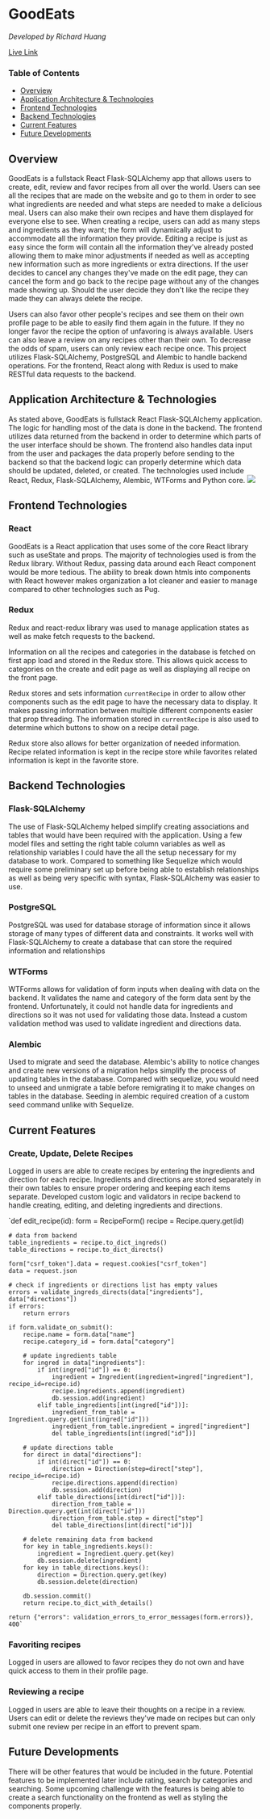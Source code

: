 # GoodEats

*Developed by Richard Huang*

[Live Link](https://good-eats-capstone-project.herokuapp.com/)

### Table of Contents
- [Overview](https://github.com/rzh150030/GoodEats#overview)
- [Application Architecture & Technologies](https://github.com/rzh150030/GoodEats#application-architecture-&-technologies)
- [Frontend Technologies](https://github.com/rzh150030/GoodEats#frontend-technologies)
- [Backend Technologies](https://github.com/rzh150030/GoodEats#backend-technologies)
- [Current Features](https://github.com/rzh150030/GoodEats#current-features)
- [Future Developments](https://github.com/rzh150030/GoodEats#future-developments)

## Overview
GoodEats is a fullstack React Flask-SQLAlchemy app that allows users to create, edit, review and favor recipes from all over the world.
Users can see all the recipes that are made on the website and go to them in order to see what ingredients are needed and what steps are needed to make a delicious meal. 
Users can also make their own recipes and have them displayed for everyone else to see. When creating a recipe, users can add as many steps and ingredients as they want; the form will dynamically adjust to accommodate all the information they provide. Editing a recipe is just as easy since the form will contain all the information they've already posted allowing them to make minor adjustments if needed as well as accepting new information such as more ingredients or extra directions. If the user decides to cancel any changes they've made on the edit page, they can cancel the form and go back to the recipe page without any of the changes made showing up. Should the user decide they don't like the recipe they made they can always delete the recipe.

Users can also favor other people's recipes and see them on their own profile page to be able to easily find them again in the future. If they no longer favor the recipe the option of unfavoring is always available. Users can also leave a review on any recipes other than their own. To decrease the odds of spam, users can only review each recipe once. This project utilizes Flask-SQLAlchemy, PostgreSQL and Alembic to handle backend operations. For the frontend, React along with Redux is used to make RESTful data requests to the backend.

## Application Architecture & Technologies
As stated above, GoodEats is fullstack React Flask-SQLAlchemy application. The logic for handling most of the data is done in the backend. The frontend utilizes data returned from the backend in order to determine which parts of the user interface should be shown. The frontend also handles data input from the user and packages the data properly before sending to the backend so that the backend logic can properly determine which data should be updated, deleted, or created. The technologies used include React, Redux, Flask-SQLAlchemy, Alembic, WTForms and Python core. 
![](https://github.com/rzh150030/GoodEats/blob/main/images/UML-diagram-data-flow.png)

## Frontend Technologies
### React
GoodEats is a React application that uses some of the core React library such as useState and props. The majority of technologies used is from the Redux library. Without Redux, passing data around each React component would be more tedious. The ability to break down htmls into components with React however makes organization a lot cleaner and easier to manage compared to other technologies such as Pug.

### Redux
Redux and react-redux library was used to manage application states as well as make fetch requests to the backend. 

Information on all the recipes and categories in the database is fetched on first app load and stored in the Redux store. This allows quick access to categories on the create and edit page as well as displaying all recipe on the front page.

Redux stores and sets information ```currentRecipe``` in order to allow other components such as the edit page to have the necessary data to display. It makes passing information between multiple different components easier that prop threading. The information stored in ```currentRecipe``` is also used to determine which buttons to show on a recipe detail page.

Redux store also allows for better organization of needed information. Recipe related information is kept in the recipe store while favorites related information is kept in the favorite store. 

## Backend Technologies
### Flask-SQLAlchemy
The use of Flask-SQLAlchemy helped simplify creating associations and tables that would have been required with the application. Using a few model files and setting the right table column variables as well as relationship variables I could have the all the setup necessary for my database to work. Compared to something like Sequelize which would require some preliminary set up before being able to establish relationships as well as being very specific with syntax, Flask-SQLAlchemy was easier to use.
### PostgreSQL
PostgreSQL was used for database storage of information since it allows storage of many types of different data and constraints. It works well with Flask-SQLAlchemy to create a database that can store the required information and relationships
### WTForms
WTForms allows for validation of form inputs when dealing with data on the backend. It validates the name and category of the form data sent by the frontend. Unfortunately, it could not handle data for ingredients and directions so it was not used for validating those data. Instead a custom validation method was used to validate ingredient and directions data.
### Alembic
Used to migrate and seed the database. Alembic's ability to notice changes and create new versions of a migration helps simplify the process of updating tables in the database. Compared with sequelize, you would need to unseed and unmigrate a table before remigrating it to make changes on tables in the database. Seeding in alembic required creation of a custom seed command unlike with Sequelize.

## Current Features
### Create, Update, Delete Recipes
Logged in users are able to create recipes by entering the ingredients and direction for each recipe. Ingredients and directions are stored separately in their own tables to ensure proper ordering and keeping each items separate. Developed custom logic and validators in recipe backend to handle creating, editing, and deleting ingredients and directions.

`def edit_recipe(id):
    form = RecipeForm()
    recipe = Recipe.query.get(id)

    # data from backend
    table_ingredients = recipe.to_dict_ingreds()
    table_directions = recipe.to_dict_directs()

    form["csrf_token"].data = request.cookies["csrf_token"]
    data = request.json

    # check if ingredients or directions list has empty values
    errors = validate_ingreds_directs(data["ingredients"], data["directions"])
    if errors:
        return errors

    if form.validate_on_submit():
        recipe.name = form.data["name"]
        recipe.category_id = form.data["category"]

        # update ingredients table
        for ingred in data["ingredients"]:
            if int(ingred["id"]) == 0:
                ingredient = Ingredient(ingredient=ingred["ingredient"], recipe_id=recipe.id)
                recipe.ingredients.append(ingredient)
                db.session.add(ingredient)
            elif table_ingredients[int(ingred["id"])]:
                ingredient_from_table = Ingredient.query.get(int(ingred["id"]))
                ingredient_from_table.ingredient = ingred["ingredient"]
                del table_ingredients[int(ingred["id"])]

        # update directions table
        for direct in data["directions"]:
            if int(direct["id"]) == 0:
                direction = Direction(step=direct["step"], recipe_id=recipe.id)
                recipe.directions.append(direction)
                db.session.add(direction)
            elif table_directions[int(direct["id"])]:
                direction_from_table = Direction.query.get(int(direct["id"]))
                direction_from_table.step = direct["step"]
                del table_directions[int(direct["id"])]

        # delete remaining data from backend
        for key in table_ingredients.keys():
            ingredient = Ingredient.query.get(key)
            db.session.delete(ingredient)
        for key in table_directions.keys():
            direction = Direction.query.get(key)
            db.session.delete(direction)

        db.session.commit()
        return recipe.to_dict_with_details()

    return {"errors": validation_errors_to_error_messages(form.errors)}, 400`
### Favoriting recipes
Logged in users are allowed to favor recipes they do not own and have quick access to them in their profile page.
### Reviewing a recipe
Logged in users are able to leave their thoughts on a recipe in a review. Users can edit or delete the reviews they've made on recipes but can only submit one review per recipe in an effort to prevent spam.

## Future Developments
There will be other features that would be included in the future. Potential features to be implemented later include rating, search by categories and searching. Some upcoming challenge with the features is being able to create a search functionality on the frontend as well as styling the components properly.
